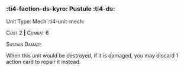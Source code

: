 ### :ti4-faction-ds-kyro: **Pustule** :ti4-ds:

Unit Type: Mech :ti4-unit-mech:

<span style="font-variant:small-caps;">Cost</span> 2 __|__ <span style="font-variant:small-caps;">Combat</span> 6

<span style="font-variant:small-caps;">Sustain Damage</span>

When this unit would be destroyed, if it is damaged, you may discard 1 action card to repair it instead.
